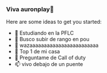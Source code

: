 ### Viva auronplay👋

Here are some ideas to get you started:

- 🔭 Estudiando en la PFLC
- 🌱 Busco subir de rango en pou
- 👻 wazaaaaaaaaaaaaaaaaaaaaaaaa
- 🤔 Top 1 de mi casa
- 💬 Preguntame de Call of duty
- 📫 vivo debajo de un puente
